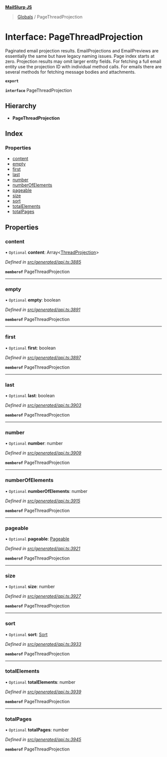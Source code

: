 **[MailSlurp JS](../README.md)**

> [Globals](../README.md) / PageThreadProjection

# Interface: PageThreadProjection

Paginated email projection results. EmailProjections and EmailPreviews are essentially the same but have legacy naming issues. Page index starts at zero. Projection results may omit larger entity fields. For fetching a full email entity use the projection ID with individual method calls. For emails there are several methods for fetching message bodies and attachments.

**`export`** 

**`interface`** PageThreadProjection

## Hierarchy

* **PageThreadProjection**

## Index

### Properties

* [content](pagethreadprojection.md#content)
* [empty](pagethreadprojection.md#empty)
* [first](pagethreadprojection.md#first)
* [last](pagethreadprojection.md#last)
* [number](pagethreadprojection.md#number)
* [numberOfElements](pagethreadprojection.md#numberofelements)
* [pageable](pagethreadprojection.md#pageable)
* [size](pagethreadprojection.md#size)
* [sort](pagethreadprojection.md#sort)
* [totalElements](pagethreadprojection.md#totalelements)
* [totalPages](pagethreadprojection.md#totalpages)

## Properties

### content

• `Optional` **content**: Array\<[ThreadProjection](threadprojection.md)>

*Defined in [src/generated/api.ts:3885](https://github.com/mailslurp/mailslurp-client/blob/b27590b/src/generated/api.ts#L3885)*

**`memberof`** PageThreadProjection

___

### empty

• `Optional` **empty**: boolean

*Defined in [src/generated/api.ts:3891](https://github.com/mailslurp/mailslurp-client/blob/b27590b/src/generated/api.ts#L3891)*

**`memberof`** PageThreadProjection

___

### first

• `Optional` **first**: boolean

*Defined in [src/generated/api.ts:3897](https://github.com/mailslurp/mailslurp-client/blob/b27590b/src/generated/api.ts#L3897)*

**`memberof`** PageThreadProjection

___

### last

• `Optional` **last**: boolean

*Defined in [src/generated/api.ts:3903](https://github.com/mailslurp/mailslurp-client/blob/b27590b/src/generated/api.ts#L3903)*

**`memberof`** PageThreadProjection

___

### number

• `Optional` **number**: number

*Defined in [src/generated/api.ts:3909](https://github.com/mailslurp/mailslurp-client/blob/b27590b/src/generated/api.ts#L3909)*

**`memberof`** PageThreadProjection

___

### numberOfElements

• `Optional` **numberOfElements**: number

*Defined in [src/generated/api.ts:3915](https://github.com/mailslurp/mailslurp-client/blob/b27590b/src/generated/api.ts#L3915)*

**`memberof`** PageThreadProjection

___

### pageable

• `Optional` **pageable**: [Pageable](pageable.md)

*Defined in [src/generated/api.ts:3921](https://github.com/mailslurp/mailslurp-client/blob/b27590b/src/generated/api.ts#L3921)*

**`memberof`** PageThreadProjection

___

### size

• `Optional` **size**: number

*Defined in [src/generated/api.ts:3927](https://github.com/mailslurp/mailslurp-client/blob/b27590b/src/generated/api.ts#L3927)*

**`memberof`** PageThreadProjection

___

### sort

• `Optional` **sort**: [Sort](sort.md)

*Defined in [src/generated/api.ts:3933](https://github.com/mailslurp/mailslurp-client/blob/b27590b/src/generated/api.ts#L3933)*

**`memberof`** PageThreadProjection

___

### totalElements

• `Optional` **totalElements**: number

*Defined in [src/generated/api.ts:3939](https://github.com/mailslurp/mailslurp-client/blob/b27590b/src/generated/api.ts#L3939)*

**`memberof`** PageThreadProjection

___

### totalPages

• `Optional` **totalPages**: number

*Defined in [src/generated/api.ts:3945](https://github.com/mailslurp/mailslurp-client/blob/b27590b/src/generated/api.ts#L3945)*

**`memberof`** PageThreadProjection
